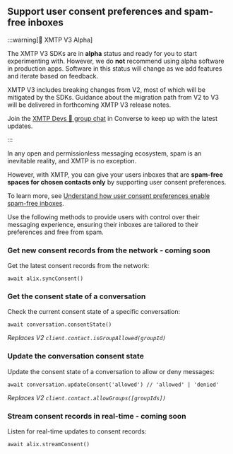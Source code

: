 ## Support user consent preferences and spam-free inboxes

:::warning[🚧 XMTP V3 Alpha]

The XMTP V3 SDKs are in **alpha** status and ready for you to start experimenting with.
However, we do **not** recommend using alpha software in production apps. Software in this status will change as we add features and iterate based on feedback.


XMTP V3 includes breaking changes from V2, most of which will be mitigated by the SDKs. Guidance about the migration path from V2 to V3 will be delivered in forthcoming XMTP V3 release notes.

Join the [XMTP Devs 💪 group chat](https://converse.xyz/group-invite/e-KZyw77m-7sjUmEk5lgu) in Converse to keep up with the latest updates.

:::

In any open and permissionless messaging ecosystem, spam is an inevitable reality, and XMTP is no exception.

However, with XMTP, you can give your users inboxes that are **spam-free spaces for chosen contacts only** by supporting user consent preferences.

To learn more, see [Understand how user consent preferences enable spam-free inboxes](/consent/user-consent).

Use the following methods to provide users with control over their messaging experience, ensuring their inboxes are tailored to their preferences and free from spam.

### Get new consent records from the network - coming soon

Get the latest consent records from the network:

```tsx [React Native]
await alix.syncConsent()
```

### Get the consent state of a conversation

Check the current consent state of a specific conversation:

```tsx [React Native]
await conversation.consentState()
```

*Replaces V2 `client.contact.isGroupAllowed(groupId)`* 

### Update the conversation consent state

Update the consent state of a conversation to allow or deny messages:

```tsx [React Native]
await conversation.updateConsent('allowed') // 'allowed' | 'denied'
```

*Replaces V2 `client.contact.allowGroups([groupIds])`*

### Stream consent records in real-time - coming soon

Listen for real-time updates to consent records:

```tsx [React Native]
await alix.streamConsent()
```

